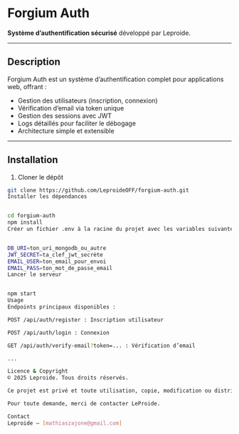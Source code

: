 # Forgium Auth

**Système d’authentification sécurisé** développé par Leproide.

---

## Description

Forgium Auth est un système d’authentification complet pour applications web, offrant :

- Gestion des utilisateurs (inscription, connexion)
- Vérification d’email via token unique
- Gestion des sessions avec JWT
- Logs détaillés pour faciliter le débogage
- Architecture simple et extensible

---

## Installation

1. Cloner le dépôt  
```bash
git clone https://github.com/LeproideOFF/forgium-auth.git
Installer les dépendances


cd forgium-auth
npm install
Créer un fichier .env à la racine du projet avec les variables suivantes :


DB_URI=ton_uri_mongodb_ou_autre
JWT_SECRET=ta_clef_jwt_secrète
EMAIL_USER=ton_email_pour_envoi
EMAIL_PASS=ton_mot_de_passe_email
Lancer le serveur


npm start
Usage
Endpoints principaux disponibles :

POST /api/auth/register : Inscription utilisateur

POST /api/auth/login : Connexion

GET /api/auth/verify-email?token=... : Vérification d’email

...

Licence & Copyright
© 2025 Leproide. Tous droits réservés.

Ce projet est privé et toute utilisation, copie, modification ou distribution non autorisée est strictement interdite. le projet peut etre utiliser pour des services comportant maximum 10 utilisateurs

Pour toute demande, merci de contacter LeProide.

Contact
Leproide — [mathiaszajone@gmail.com]
